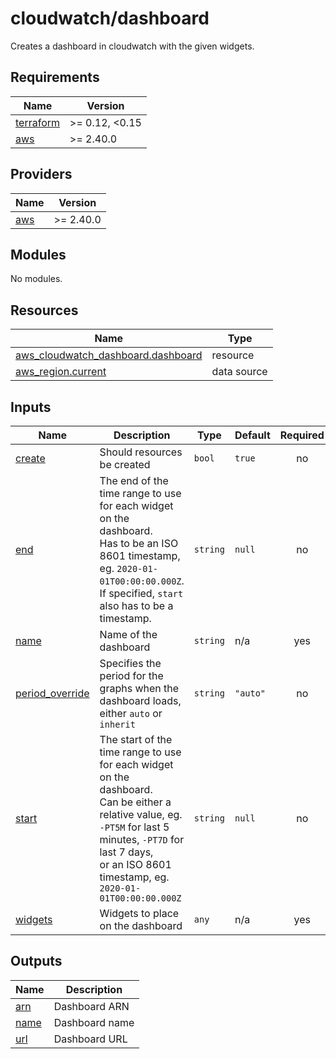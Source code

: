 # cloudwatch/dashboard

Creates a dashboard in cloudwatch with the given widgets.

<!-- BEGIN_TF_DOCS -->
## Requirements

| Name | Version |
|------|---------|
| <a name="requirement_terraform"></a> [terraform](#requirement\_terraform) | >= 0.12, <0.15 |
| <a name="requirement_aws"></a> [aws](#requirement\_aws) | >= 2.40.0 |

## Providers

| Name | Version |
|------|---------|
| <a name="provider_aws"></a> [aws](#provider\_aws) | >= 2.40.0 |

## Modules

No modules.

## Resources

| Name | Type |
|------|------|
| [aws_cloudwatch_dashboard.dashboard](https://registry.terraform.io/providers/hashicorp/aws/latest/docs/resources/cloudwatch_dashboard) | resource |
| [aws_region.current](https://registry.terraform.io/providers/hashicorp/aws/latest/docs/data-sources/region) | data source |

## Inputs

| Name | Description | Type | Default | Required |
|------|-------------|------|---------|:--------:|
| <a name="input_create"></a> [create](#input\_create) | Should resources be created | `bool` | `true` | no |
| <a name="input_end"></a> [end](#input\_end) | The end of the time range to use for each widget on the dashboard.<br>    Has to be an ISO 8601 timestamp, eg. `2020-01-01T00:00:00.000Z`.<br>    If specified, `start` also has to be a timestamp. | `string` | `null` | no |
| <a name="input_name"></a> [name](#input\_name) | Name of the dashboard | `string` | n/a | yes |
| <a name="input_period_override"></a> [period\_override](#input\_period\_override) | Specifies the period for the graphs when the dashboard loads, either `auto` or `inherit` | `string` | `"auto"` | no |
| <a name="input_start"></a> [start](#input\_start) | The start of the time range to use for each widget on the dashboard.<br>    Can be either a relative value, eg. `-PT5M` for last 5 minutes, `-PT7D` for last 7 days,<br>    or an ISO 8601 timestamp, eg. `2020-01-01T00:00:00.000Z` | `string` | `null` | no |
| <a name="input_widgets"></a> [widgets](#input\_widgets) | Widgets to place on the dashboard | `any` | n/a | yes |

## Outputs

| Name | Description |
|------|-------------|
| <a name="output_arn"></a> [arn](#output\_arn) | Dashboard ARN |
| <a name="output_name"></a> [name](#output\_name) | Dashboard name |
| <a name="output_url"></a> [url](#output\_url) | Dashboard URL |
<!-- END_TF_DOCS -->
